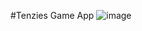 #Tenzies Game App
![image](https://user-images.githubusercontent.com/74674300/194558825-e420dad0-874f-4ac3-9c7a-dd54097700f0.png)

